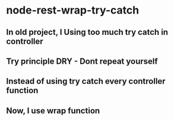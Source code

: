 # node-rest-wrap-try-catch
## In old project, I Using too much try catch in controller 

## Try principle DRY - Dont repeat yourself 
## Instead of using try catch every controller function
## Now, I use wrap function 
